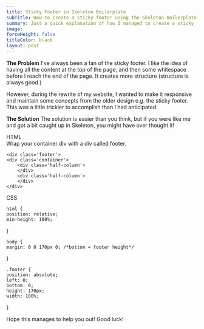 ```yaml
---
title: Sticky Footer in Skeleton Boilerplate
subTitle: How to create a sticky footer using the Skeleton Boilerplate
summary: Just a quick explanation of how I managed to create a sticky footer using the Skeleton HTML5 Boilerplate
image:
forceHeight: false
titleColor: black
layout: post
---
```

**The Problem**
I've always been a fan of the sticky footer. I like the idea of having all the content at the top of the page, and then some whitespace before I reach the end of the page. It creates more structure (structure is always good.)

However, during the rewrite of my website, I wanted to make it responsive and maintain some concepts from the older design e.g. the sticky footer. This was a little trickier to accomplish than I had anticipated.

**The Solution**
The solution is easier than you think, but if you were like me and got a bit caught up in Skeleton, you might have over thought it!

HTML  
Wrap your container div with a div called footer.

    <div class='footer'>
	<div class='container'>
		<div class='half-column'>
		</div>
		<div class='half-column'>
		</div>
	</div>
</div>    
  
CSS  

    html {
	position: relative;
	min-height: 100%;
}    

    body {
	margin: 0 0 170px 0; /*bottom = footer height*/
}    

    .footer {
	position: absolute;
	left: 0;
	bottom: 0;
	height: 170px;
	width: 100%;
}    



Hope this manages to help you out! Good luck!